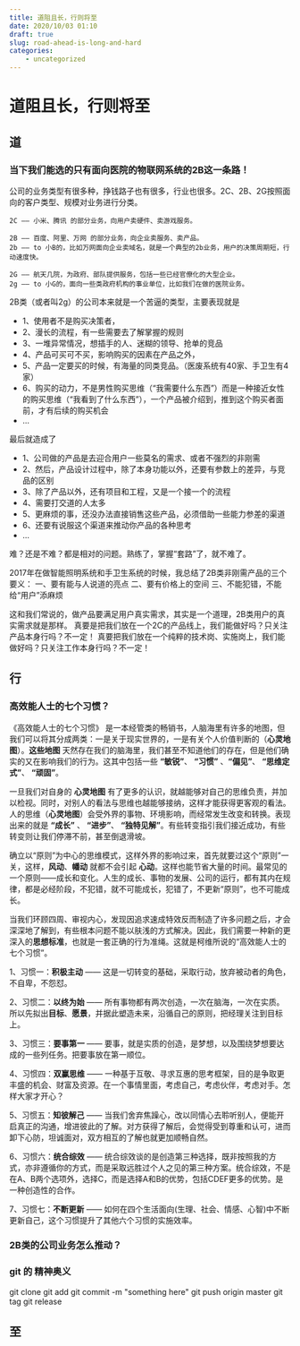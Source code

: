 ```yaml
---
title: 道阻且长，行则将至
date: 2020/10/03 01:10
draft: true
slug: road-ahead-is-long-and-hard
categories:
    - uncategorized
---
```


# 道阻且长，行则将至

## 道

### 当下我们能选的只有面向医院的物联网系统的2B这一条路！

公司的业务类型有很多种，挣钱路子也有很多，行业也很多。2C、2B、2G按照面向的客户类型、规模对业务进行分类。

```
2C —— 小米、腾讯 的部分业务，向用户卖硬件、卖游戏服务。

2B —— 百度、阿里、万网 的部分业务，向企业卖服务、卖产品。
2b —— to 小B的，比如万网面向企业卖域名，就是一个典型的2b业务，用户的决策周期短，行动速度快。

2G —— 航天几院，为政府、部队提供服务，包括一些已经官僚化的大型企业。
2g —— to 小G的，面向一些类政府机构的事业单位，比如我们在做的医院业务。
```


2B类（或者叫2g）的公司本来就是一个苦逼的类型，主要表现就是
- 1、使用者不是购买决策者，
- 2、漫长的流程，有一些需要去了解掌握的规则
- 3、一堆异常情况，想插手的人、迷糊的领导、抢单的竞品
- 4、产品可买可不买，影响购买的因素在产品之外，
- 5、产品一定要买的时候，有海量的同类竞品。（医废系统有40家、手卫生有4家）
- 6、购买的动力，不是男性购买思维（“我需要什么东西”）而是一种接近女性的购买思维（“我看到了什么东西”），一个产品被介绍到，推到这个购买者面前，才有后续的购买机会
- ... 

最后就造成了
- 1、公司做的产品是去迎合用户一些莫名的需求、或者不强烈的非刚需
- 2、然后，产品设计过程中，除了本身功能以外，还要有参数上的差异，与竞品的区别
- 3、除了产品以外，还有项目和工程，又是一个接一个的流程
- 4、需要打交道的人太多
- 5、更麻烦的事，还没办法直接销售这些产品，必须借助一些能力参差的渠道
- 6、还要有说服这个渠道来推动你产品的各种思考
- ...

难？还是不难？都是相对的问题。熟练了，掌握“套路”了，就不难了。

2017年在做智能照明系统和手卫生系统的时候，我总结了2B类非刚需产品的三个要义：
一、要有能与人说道的亮点
二、要有价格上的空间
三、不能犯错，不能给“用户”添麻烦

这和我们常说的，做产品要满足用户真实需求，其实是一个道理，2B类用户的真实需求就是那样。
真要是把我们放在一个2C的产品线上，我们能做好吗？只关注产品本身行吗？不一定！
真要把我们放在一个纯粹的技术岗、实施岗上，我们能做好吗？只关注工作本身行吗？不一定！


## 行

### 高效能人士的七个习惯？

《高效能人士的七个习惯》 是一本经管类的畅销书，人脑海里有许多的地图，但我们可以将其分成两类：一是关于现实世界的，一是有关个人价值判断的（**心灵地图**）。**这些地图** 天然存在我们的脑海里，我们甚至不知道他们的存在，但是他们确实的又在影响我们的行为。这其中包括一些 **“敏锐”**、 **“习惯”** 、**“偏见”**、 **“思维定式”**、 **“顽固”**。

一旦我们对自身的 **心灵地图** 有了更多的认识，就越能够对自己的思维负责，并加以检视。同时，对别人的看法与思维也越能够接纳，这样才能获得更客观的看法。人的思维（**心灵地图**）会受外界的事物、环境影响，而经常发生改变和转换。表现出来的就是 **“成长”** 、 **“进步”**、 **“独特见解”**。有些转变指引我们接近成功，有些转变则让我们停滞不前，甚至倒退滑坡。

确立以“原则”为中心的思维模式，这样外界的影响过来，首先就要过这个“原则”一关，这样，**风动**、**幡动** 就都不会引起 **心动**。这样也能节省大量的时间。最常见的一个原则——成长和变化。人生的成长、事物的发展、公司的运行，都有其内在规律，都是必经阶段，不犯错，就不可能成长，犯错了，不更新“原则”，也不可能成长。

当我们环顾四周、审视内心，发现因追求速成特效反而制造了许多问题之后，才会深深地了解到，有些根本问题不能以肤浅的方式解决。因此，我们需要一种新的更深入的**思想标准**，也就是一套正确的行为准绳。这就是柯维所说的“高效能人士的七个习惯”。

1、习惯一：**积极主动** —— 这是一切转变的基础，采取行动，放弃被动者的角色，不自卑，不怨怼。

2、习惯二：**以终为始** —— 所有事物都有两次创造，一次在脑海，一次在实质。所以先拟出**目标**、**愿景**，并据此塑造未来，沿循自己的原则，把经理关注到目标上。

3、习惯三：**要事第一** —— 要事，就是实质的创造，是梦想，以及围绕梦想要达成的一些列任务。把要事放在第一顺位。

4、习惯四：**双赢思维** —— 一种基于互敬、寻求互惠的思考框架，目的是争取更丰盛的机会、财富及资源。在一个事情里面，考虑自己，考虑伙伴，考虑对手。怎样大家才开心？

5、习惯五：**知彼解己** —— 当我们舍弃焦躁心，改以同情心去聆听别人，便能开启真正的沟通，增进彼此的了解。对方获得了解后，会觉得受到尊重和认可，进而卸下心防，坦诚面对，双方相互的了解也就更加顺畅自然。

6、习惯六：**统合综效** —— 统合综效谈的是创造第三种选择，既非按照我的方式，亦非遵循你的方式，而是采取远胜过个人之见的第三种方案。统合综效，不是在A、B两个选项外，选择C，而是选择A和B的优势，包括CDEF更多的优势。是一种创造性的合作。

7、习惯七：**不断更新** —— 如何在四个生活面向(生理、社会、情感、心智)中不断更新自己，这个习惯提升了其他六个习惯的实施效率。

### 2B类的公司业务怎么推动？



### git 的 精神奥义

git clone
git add
git commit -m "something here"
git push origin master
git tag
git release

## 至

